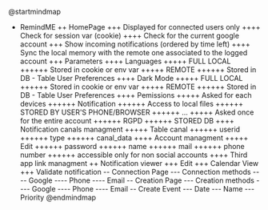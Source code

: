 @startmindmap
+ RemindME
++ HomePage
+++ Displayed for connected users only
++++ Check for session var (cookie)
++++ Check for the current google account
+++ Show incoming notifications (ordered by time left)
++++ Sync the local memory with the remote one associated to the logged account
+++ Parameters
++++ Languages
+++++ FULL LOCAL
++++++ Stored in cookie or env var
+++++ REMOTE
++++++ Stored in DB - Table User Preferences
++++ Dark Mode
+++++ FULL LOCAL
++++++ Stored in cookie or env var
+++++ REMOTE
++++++ Stored in DB - Table User Preferences
++++ Pemissions
+++++ Asked for each devices
++++++ Notification
++++++ Access to local files
++++++ STORED BY USER'S PHONE/BROWSER
++++++ ...
+++++ Asked once for the entire account
++++++ RGPD
++++++ STORED DB
++++ Notification canals managment
+++++ Table canal
++++++ userid
++++++ type
++++++ canal_data
++++ Account managment
+++++ Edit
++++++ password
++++++ name
++++++ mail
++++++ phone number
++++++ accessible only for non social accounts
++++ Third app link managment
++ Notification viewer
+++ Edit
+++ Calendar View
+++ Validate notification
-- Connection Page
--- Connection methods
---- Google
---- Phone
---- Email
-- Creation Page
--- Creation methods
---- Google
---- Phone
---- Email
-- Create Event
--- Date
--- Name
--- Priority
@endmindmap
